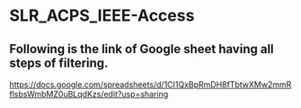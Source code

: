 # SLR_ACPS_IEEE-Access
## Following is the link of Google sheet having all steps of filtering.
https://docs.google.com/spreadsheets/d/1CI1QxBpRmDH8fTbtwXMw2mmRflsbsWmbMZ0uBLqdKzs/edit?usp=sharing
